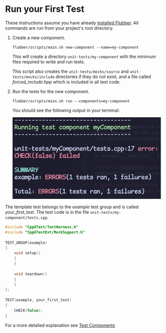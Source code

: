 # Run your First Test

These instructions assume you have already [installed Flubber](../readme.md#Installation).
All commands are run from your project's root directory.

1. Create a new component.
    ````
    flubber/scripts/main.sh new-component --name=my-component
    ````

    This will create a directory `unit-tests/my-component` with the minimum files
    required to write and run tests.

    This script also creates the `unit-tests/mocks/source` and `unit-tests/mocks/include`
    directories if they do not exist, and a file called *forced_include.hpp* which
    is included in all test code.

2. Run the tests for the new component.
   ````
   flubber/scripts/main.sh run --components=my-component
   ````
    You should see the following output in your terminal:

    ![first-test](./first-test.png)

The template test belongs to the *example* test group and is called *your_first_test*.
The test code is in the file `unit-tests/my-component/tests.cpp`.

```cpp
#include "CppUTest/TestHarness.h"
#include "CppUTestExt/MockSupport.h"

TEST_GROUP(example)
{
    void setup()
    {
    }

    void teardown()
    {
    }
};

TEST(example, your_first_test)
{
    CHECK(false);
}
```

For a more detailed explanation see [Test Components](./test-components.md)
